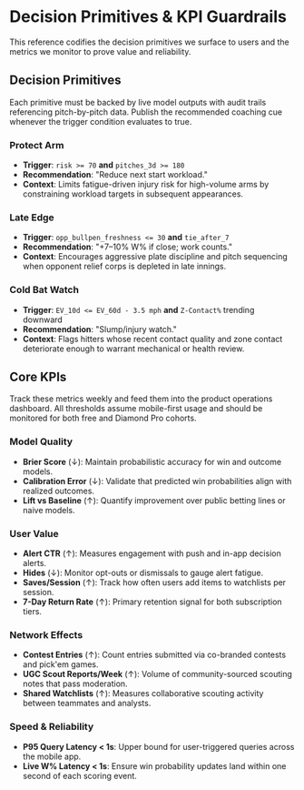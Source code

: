 # Decision Primitives & KPI Guardrails

This reference codifies the decision primitives we surface to users and the metrics we monitor to prove value and reliability.

## Decision Primitives

Each primitive must be backed by live model outputs with audit trails referencing pitch-by-pitch data. Publish the recommended coaching cue whenever the trigger condition evaluates to true.

### Protect Arm
- **Trigger**: `risk >= 70` **and** `pitches_3d >= 180`
- **Recommendation**: "Reduce next start workload."
- **Context**: Limits fatigue-driven injury risk for high-volume arms by constraining workload targets in subsequent appearances.

### Late Edge
- **Trigger**: `opp_bullpen_freshness <= 30` **and** `tie_after_7`
- **Recommendation**: "+7–10% W% if close; work counts."
- **Context**: Encourages aggressive plate discipline and pitch sequencing when opponent relief corps is depleted in late innings.

### Cold Bat Watch
- **Trigger**: `EV_10d <= EV_60d - 3.5 mph` **and** `Z-Contact%` trending downward
- **Recommendation**: "Slump/injury watch."
- **Context**: Flags hitters whose recent contact quality and zone contact deteriorate enough to warrant mechanical or health review.

## Core KPIs

Track these metrics weekly and feed them into the product operations dashboard. All thresholds assume mobile-first usage and should be monitored for both free and Diamond Pro cohorts.

### Model Quality
- **Brier Score** (↓): Maintain probabilistic accuracy for win and outcome models.
- **Calibration Error** (↓): Validate that predicted win probabilities align with realized outcomes.
- **Lift vs Baseline** (↑): Quantify improvement over public betting lines or naive models.

### User Value
- **Alert CTR** (↑): Measures engagement with push and in-app decision alerts.
- **Hides** (↓): Monitor opt-outs or dismissals to gauge alert fatigue.
- **Saves/Session** (↑): Track how often users add items to watchlists per session.
- **7-Day Return Rate** (↑): Primary retention signal for both subscription tiers.

### Network Effects
- **Contest Entries** (↑): Count entries submitted via co-branded contests and pick'em games.
- **UGC Scout Reports/Week** (↑): Volume of community-sourced scouting notes that pass moderation.
- **Shared Watchlists** (↑): Measures collaborative scouting activity between teammates and analysts.

### Speed & Reliability
- **P95 Query Latency < 1s**: Upper bound for user-triggered queries across the mobile app.
- **Live W% Latency < 1s**: Ensure win probability updates land within one second of each scoring event.

